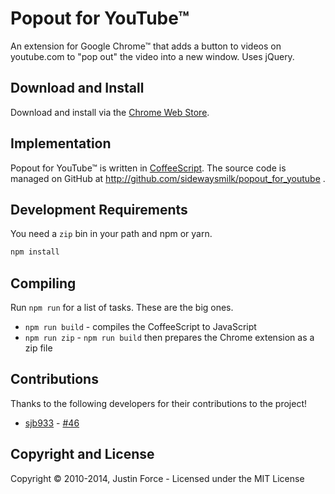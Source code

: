 # Popout for YouTube™

An extension for Google Chrome™ that adds a button to videos on youtube.com to
"pop out" the video into a new window. Uses jQuery.

## Download and Install

Download and install via the [Chrome Web
Store](https://chrome.google.com/webstore/detail/pofekaindcmmojfnfgbpklepkjfilcep).

## Implementation

Popout for YouTube™ is written in [CoffeeScript](http://coffeescript.org). The
source code is managed on GitHub at
http://github.com/sidewaysmilk/popout_for_youtube .

## Development Requirements

You need a `zip` bin in your path and npm or yarn.

```sh
npm install
```

## Compiling

Run `npm run` for a list of tasks. These are the big ones.

- `npm run build` - compiles the CoffeeScript to JavaScript
- `npm run zip` - `npm run build` then prepares the Chrome extension as a zip file

## Contributions

Thanks to the following developers for their contributions to the project!

- [sjb933][] - [#46][pr46]

## Copyright and License

Copyright © 2010-2014, Justin Force - Licensed under the MIT License

[sjb933]: https://github.com/sjb933
[pr46]: https://github.com/justinforce/popout_for_youtube/pull/46
